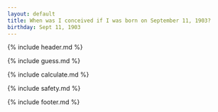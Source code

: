 ```yaml
---
layout: default
title: When was I conceived if I was born on September 11, 1903?
birthday: Sept 11, 1903
---
```


{% include header.md %}

{% include guess.md %}

{% include calculate.md %}

{% include safety.md %}

{% include footer.md %}



